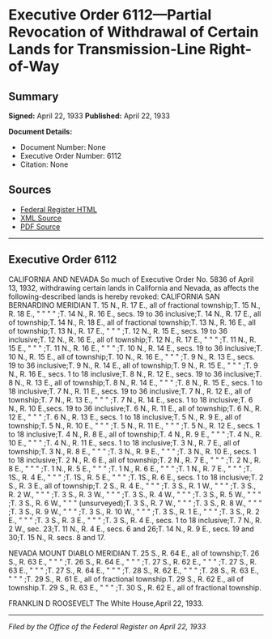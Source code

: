 # Executive Order 6112—Partial Revocation of Withdrawal of Certain Lands for Transmission-Line Right-of-Way

## Summary

**Signed:** April 22, 1933
**Published:** April 22, 1933

**Document Details:**
- Document Number: None
- Executive Order Number: 6112
- Citation: None

## Sources
- [Federal Register HTML](https://www.presidency.ucsb.edu/documents/executive-order-6112-partial-revocation-withdrawal-certain-lands-for-transmission-line)
- [XML Source](None)
- [PDF Source](None)

---

## Executive Order 6112

CALIFORNIA AND NEVADA
So much of Executive Order No. 5836 of April 13, 1932, withdrawing certain lands in California and Nevada, as affects the following-described lands is hereby revoked:
CALIFORNIA
SAN BERNARDINO MERIDIAN
T. 15 N., R. 17 E., all of fractional township;T. 15 N., R. 18 E., " " " " ;T. 14 N., R. 16 E., secs. 19 to 36 inclusive;T. 14 N., R. 17 E., all of township;T. 14 N., R. 18 E., all of fractional township;T. 13 N., R. 16 E., all of township;T. 13 N., R. 17 E., " " " ;T. 12 N., R. 15 E., secs. 19 to 36 inclusive;T. 12 N., R. 16 E., all of township;T. 12 N., R. 17 E., " " " ;T. 11 N., R. 15 E., " " " ;T. 11 N., R. 16 E., " " " ;T. 10 N., R. 14 E., secs. 19 to 36 inclusive;T. 10 N., R. 15 E., all of township;T. 10 N., R. 16 E., " " " ;T. 9 N., R. 13 E., secs. 19 to 36 inclusive;T. 9 N., R. 14 E., all of township;T. 9 N., R. 15 E., " " " ;T. 9 N., R. 16 E., secs. 1 to 18 inclusive;T. 8 N., R. 12 E., secs. 19 to 36 inclusive;T. 8 N., R. 13 E., all of township;T. 8 N., R. 14 E., " " " ;T. 8 N., R. 15 E., secs. 1 to 18 inclusive;T. 7 N., R. 11 E., secs. 19 to 36 inclusive;T. 7 N., R. 12 E., all of township;T. 7 N., R. 13 E., " " " ;T. 7 N., R. 14 E., secs. 1 to 18 inclusive;T. 6 N., R. 10 E.,secs. 19 to 36 inclusive;T. 6 N., R. 11 E., all of township;T. 6 N., R. 12 E., " " " ;T. 6 N., R. 13 E., secs. 1 to 18 inclusive;T. 5 N., R. 9 E., all of township;T. 5 N., R. 10 E., " " " ;T. 5 N., R. 11 E., " " " ;T. 5 N., R. 12 E., secs. 1 to 18 inclusive;T. 4 N., R. 8 E., all of township;T. 4 N., R. 9 E., " " " ;T. 4 N., R. 10 E., " " " ;T. 4 N., R. 11 E., secs. 1 to 18 inclusive;T. 3 N., R. 7 E., all of township;T. 3 N., R. 8 E., " " " ;T. 3 N., R. 9 E., " " " ;T. 3 N., R. 10 E., secs. 1 to 18 inclusive;T. 2 N., R. 6 E., all of township;T. 2 N., R. 7 E., " " " ;T. 2 N., R. 8 E., " " " ;T. 1 N., R. 5 E., " " " ;T. 1 N., R. 6 E., " " " ;T. 1 N., R. 7 E., " " " ;T. 1S., R. 4 E., " " " ;T. 1S., R. 5 E., " " " ;T. 1S., R. 6 E., secs. 1 to 18 inclusive;T. 2 S., R. 3 E., all of township;T. 2 S., R. 4 E., " " " ;T. 3 S., R. 1 W., " " " ;T. 3 S., R. 2 W., " " " ;T. 3 S., R. 3 W., " " " ;T. 3 S., R. 4 W., " " " ;T. 3 S., R. 5 W., " " " ;T. 3 S., R. 6 W., " " " (unsurveyed);T. 3 S., R. 7 W., " " " ;T. 3 S., R. 8 W., " " " ;T. 3 S., R. 9 W., " " " ;T. 3 S., R. 10 W., " " " ;T. 3 S., R. 1 E., " " " ;T. 3 S., R. 2 E., " " " ;T. 3 S., R. 3 E., " " " ;T. 3 S., R. 4 E., secs. 1 to 18 inclusive;T. 7 N., R. 2 W., sec. 23;T. 11 N., R. 4 E., secs. 6 and 26;T. 14 N., R. 9 E., secs. 19 and 30;T. 15 N., R. secs. 8 and 17.

NEVADA
MOUNT DIABLO MERIDIAN
T. 25 S., R. 64 E., all of township;T. 26 S., R. 63 E., " " " ;T. 26 S., R. 64 E., " " " ;T. 27 S., R. 62 E., " " " ;T. 27 S., R. 63 E., " " " ;T. 27 S., R. 64 E., " " " ;T. 28 S., R. 62 E., " " " ;T. 28 S., R. 63 E., " " " ;T. 29 S., R. 61 E., all of fractional township.T. 29 S., R. 62 E., all of township.T. 29 S., R. 63 E., " " " ;T. 30 S., R. 62 E., all of fractional township.

FRANKLIN D ROOSEVELT
The White House,April 22, 1933.

---

*Filed by the Office of the Federal Register on April 22, 1933*
